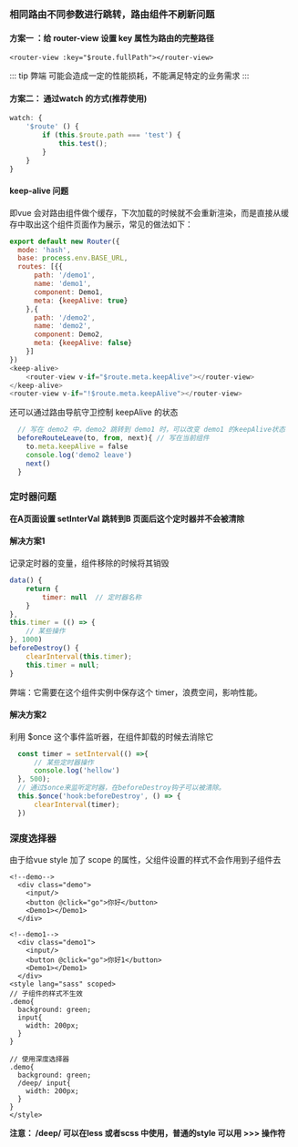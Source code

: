### 相同路由不同参数进行跳转，路由组件不刷新问题
#### 方案一 ：给 router-view 设置 key 属性为路由的完整路径
```vue
<router-view :key="$route.fullPath"></router-view>
```
::: tip 弊端
可能会造成一定的性能损耗，不能满足特定的业务需求
:::
#### 方案二： 通过watch 的方式(推荐使用)
``` js
watch: {
	'$route' () {
		if (this.$route.path === 'test') {
			this.test();
		}
	}
}
```

#### keep-alive 问题
即vue 会对路由组件做个缓存，下次加载的时候就不会重新渲染，而是直接从缓存中取出这个组件页面作为展示，常见的做法如下：
``` js
export default new Router({
  mode: 'hash',
  base: process.env.BASE_URL,
  routes: [{{
      path: '/demo1',
      name: 'demo1',
      component: Demo1,
      meta: {keepAlive: true}
    },{
      path: '/demo2',
      name: 'demo2',
      component: Demo2,
      meta: {keepAlive: false}
    }]
})
<keep-alive>
    <router-view v-if="$route.meta.keepAlive"></router-view>
</keep-alive>
<router-view v-if="!$route.meta.keepAlive"></router-view>
```

还可以通过路由导航守卫控制 keepAlive 的状态
``` js
  // 写在 demo2 中，demo2 跳转到 demo1 时，可以改变 demo1 的keepAlive状态
  beforeRouteLeave(to, from, next){ // 写在当前组件
    to.meta.keepAlive = false    
    console.log('demo2 leave')
    next()
  }
```


### 定时器问题
**在A页面设置 setInterVal 跳转到B 页面后这个定时器并不会被清除**
#### 解决方案1
记录定时器的变量，组件移除的时候将其销毁  
``` js
data() {            
    return {                              
        timer: null  // 定时器名称          
    }        
},
this.timer = (() => {
    // 某些操作
}, 1000)
beforeDestroy() {
    clearInterval(this.timer);        
    this.timer = null;
}
```
弊端：它需要在这个组件实例中保存这个 timer，浪费空间，影响性能。

#### 解决方案2
利用 $once 这个事件监听器，在组件卸载的时候去消除它
``` js
  const timer = setInterval(() =>{                    
      // 某些定时器操作
      console.log('hellow')         
  }, 500);            
  // 通过$once来监听定时器，在beforeDestroy钩子可以被清除。
  this.$once('hook:beforeDestroy', () => {            
      clearInterval(timer);                                    
  })
```

### 深度选择器

由于给vue style 加了 scope 的属性，父组件设置的样式不会作用到子组件去

``` vue
<!--demo-->
  <div class="demo">
    <input/>
    <button @click="go">你好</button>
    <Demo1></Demo1>
  </div>

<!--demo1-->
  <div class="demo1">
    <input/>
    <button @click="go">你好1</button>
    <Demo1></Demo1>
  </div>
<style lang="sass" scoped>
// 子组件的样式不生效
.demo{
  background: green;
  input{
    width: 200px;
  }
}

// 使用深度选择器
.demo{
  background: green;
  /deep/ input{
    width: 200px;
  }
}
</style>

```
**注意： /deep/ 可以在less 或者scss 中使用，普通的style 可以用 >>> 操作符**